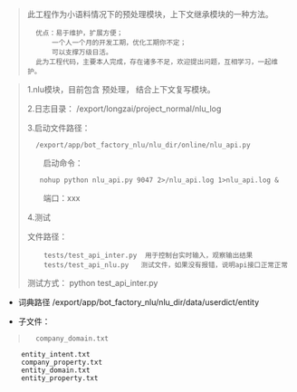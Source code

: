 > 此工程作为小语料情况下的预处理模块，上下文继承模块的一种方法。
>
>       优点：易于维护，扩展方便；
>           一个人一个月的开发工期，优化工期你不定；
>           可以支撑万级日活。
>       此为工程代码，主要本人完成，存在诸多不足，欢迎提出问题，互相学习，一起维护。

> 1.nlu模块，目前包含 预处理， 结合上下文复写模块。
>
> 2.日志目录：     /export/longzai/project_normal/nlu_log
>
> 3.启动文件路径：
>
>       /export/app/bot_factory_nlu/nlu_dir/online/nlu_api.py
>
>&emsp;&emsp;启动命令：
>
>        nohup python nlu_api.py 9047 2>/nlu_api.log 1>nlu_api.log &
>
>&emsp;&emsp;端口：xxx
>
> 4.测试
>
>    文件路径：
>
>         tests/test_api_inter.py  用于控制台实时输入，观察输出结果
>         tests/test_api_nlu.py   测试文件，如果没有报错，说明api接口正常正常
>
>    测试方式： python test_api_inter.py

- 词典路径
    /export/app/bot_factory_nlu/nlu_dir/data/userdict/entity

- 子文件：
>       company_domain.txt
        entity_intent.txt
        company_property.txt
        entity_domain.txt
        entity_property.txt
